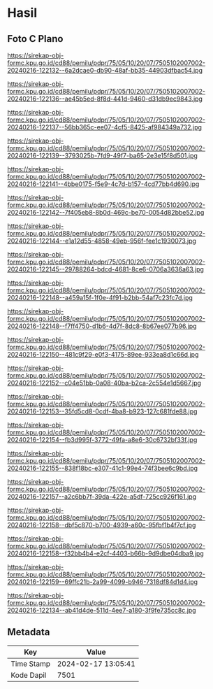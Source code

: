 # Hasil

## Foto C Plano

https://sirekap-obj-formc.kpu.go.id/cd88/pemilu/pdpr/75/05/10/20/07/7505102007002-20240216-122132--6a2dcae0-db90-48af-bb35-44903dfbac54.jpg

https://sirekap-obj-formc.kpu.go.id/cd88/pemilu/pdpr/75/05/10/20/07/7505102007002-20240216-122136--ae45b5ed-8f8d-441d-9460-d31db9ec9843.jpg

https://sirekap-obj-formc.kpu.go.id/cd88/pemilu/pdpr/75/05/10/20/07/7505102007002-20240216-122137--56bb365c-ee07-4cf5-8425-af984349a732.jpg

https://sirekap-obj-formc.kpu.go.id/cd88/pemilu/pdpr/75/05/10/20/07/7505102007002-20240216-122139--3793025b-7fd9-49f7-ba65-2e3e15f8d501.jpg

https://sirekap-obj-formc.kpu.go.id/cd88/pemilu/pdpr/75/05/10/20/07/7505102007002-20240216-122141--4bbe0175-f5e9-4c7d-b157-4cd77bb4d690.jpg

https://sirekap-obj-formc.kpu.go.id/cd88/pemilu/pdpr/75/05/10/20/07/7505102007002-20240216-122142--7f405eb8-8b0d-469c-be70-0054d82bbe52.jpg

https://sirekap-obj-formc.kpu.go.id/cd88/pemilu/pdpr/75/05/10/20/07/7505102007002-20240216-122144--e1a12d55-4858-49eb-956f-fee1c1930073.jpg

https://sirekap-obj-formc.kpu.go.id/cd88/pemilu/pdpr/75/05/10/20/07/7505102007002-20240216-122145--29788264-bdcd-4681-8ce6-0706a3636a63.jpg

https://sirekap-obj-formc.kpu.go.id/cd88/pemilu/pdpr/75/05/10/20/07/7505102007002-20240216-122148--a459a15f-1f0e-4f91-b2bb-54af7c23fc7d.jpg

https://sirekap-obj-formc.kpu.go.id/cd88/pemilu/pdpr/75/05/10/20/07/7505102007002-20240216-122148--f7ff4750-d1b6-4d7f-8dc8-8b67ee077b96.jpg

https://sirekap-obj-formc.kpu.go.id/cd88/pemilu/pdpr/75/05/10/20/07/7505102007002-20240216-122150--481c9f29-e0f3-4175-89ee-933ea8d1c66d.jpg

https://sirekap-obj-formc.kpu.go.id/cd88/pemilu/pdpr/75/05/10/20/07/7505102007002-20240216-122152--c04e51bb-0a08-40ba-b2ca-2c554e1d5667.jpg

https://sirekap-obj-formc.kpu.go.id/cd88/pemilu/pdpr/75/05/10/20/07/7505102007002-20240216-122153--35fd5cd8-0cdf-4ba8-b923-127c681fde88.jpg

https://sirekap-obj-formc.kpu.go.id/cd88/pemilu/pdpr/75/05/10/20/07/7505102007002-20240216-122154--fb3d995f-3772-49fa-a8e6-30c6732bf33f.jpg

https://sirekap-obj-formc.kpu.go.id/cd88/pemilu/pdpr/75/05/10/20/07/7505102007002-20240216-122155--838f18bc-e307-41c1-99e4-74f3bee6c9bd.jpg

https://sirekap-obj-formc.kpu.go.id/cd88/pemilu/pdpr/75/05/10/20/07/7505102007002-20240216-122157--a2c6bb7f-39da-422e-a5df-725cc926f161.jpg

https://sirekap-obj-formc.kpu.go.id/cd88/pemilu/pdpr/75/05/10/20/07/7505102007002-20240216-122158--dbf5c870-b700-4939-a60c-95fbf1b4f7cf.jpg

https://sirekap-obj-formc.kpu.go.id/cd88/pemilu/pdpr/75/05/10/20/07/7505102007002-20240216-122158--f32bb4b4-e2cf-4403-b66b-9d9dbe04dba9.jpg

https://sirekap-obj-formc.kpu.go.id/cd88/pemilu/pdpr/75/05/10/20/07/7505102007002-20240216-122159--69ffc21b-2a99-4099-b946-7318df84d1d4.jpg

https://sirekap-obj-formc.kpu.go.id/cd88/pemilu/pdpr/75/05/10/20/07/7505102007002-20240216-122134--ab41d4de-511d-4ee7-a180-3f9fe735cc8c.jpg


## Metadata

| Key        | Value               |
| ---------- | ------------------- |
| Time Stamp | 2024-02-17 13:05:41 |
| Kode Dapil | 7501                |




